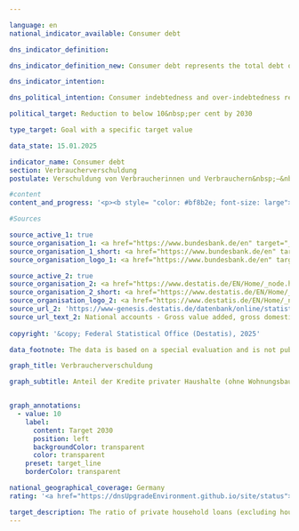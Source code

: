 ```yaml
---

language: en        
national_indicator_available: Consumer debt        

dns_indicator_definition:         

dns_indicator_definition_new: Consumer debt represents the total debt of private households (as defined by the European System of Accounts (<abbr title="European System of National and Regional Accounts" tabindex="0">ESA</abbr>), excluding housing loans) in relation to gross domestic product (<abbr title="Gross domestic product" tabindex="0">GDP</abbr>) (as a percentage). This includes both the debt of private individuals and the debt of so-called private non-profit organisations (<abbr title="for example (exempli gratia)" tabindex="0">e.g.</abbr> trade unions, political parties, churches and religious communities, social and cultural associations, charities or sports and leisure clubs, <abbr title="and so on (et cetera)" tabindex="0">etc.</abbr>).        

dns_indicator_intention:         

dns_political_intention: Consumer indebtedness and over-indebtedness restricts financially self-determined behaviour. Excessive consumer debt should be avoided in order to prevent overburdening.        

political_target: Reduction to below 10&nbsp;per cent by 2030        

type_target: Goal with a specific target value        

data_state: 15.01.2025        

indicator_name: Consumer debt        
section: Verbraucherverschuldung        
postulate: Verschuldung von Verbraucherinnen und Verbrauchern&nbsp;–&nbsp;Überlastung vermeiden        

#content         
content_and_progress: '<p><b style= "color: #bf8b2e; font-size: large">12.4&nbsp;Verbraucherverschuldung</b><br><br>This indicator represents the financial burden of private households and non-profit institutions serving households in relation to gross domestic product (<abbr title="Gross domestic product" tabindex="0">GDP</abbr>). It is intended to serve as an analysis of the extent to which they rely on credit to finance their consumption and economic activities. The data for the calculation come from the financial accounts of the Deutsche Bundesbank.<br><br>From a financial perspective, private households are primarily characterized by the fact that they use financial expenditures primarily for the consumption of goods and services. Unlike the national accounts<sup>1</sup>, the Bundesbank also includes sole proprietors, freelancers, and self-employed farmers in this sector. Non-profit institutions serving households<sup>2</sup> include organizations with their own legal personality that, as private, non-market-producing units, provide private households with various services, such as political parties, trade unions, religious institutions, foundations, and social associations.<br><br>The debt captured by the indicator consists primarily of consumer credit, loans, and other financial obligations oriented towards consumption. Commercial loans are also considered as part of private debt. Housing loans are not included.<br><br>By examining consumer debt in relation to <abbr title="Gross domestic product" tabindex="0">GDP</abbr>, the indicator does not allow for detailed conclusions about the debt situation of individual households or its distribution. It merely represents the ratio of total consumer debt to economic output, without taking into account the distribution of debt within the population or individual debt sustainability. A comprehensive analysis of over-indebtedness would require examining private household debt in relation to variables such as disposable household income. Such an approach would include both the absolute level of debt and the ability of households to service their debts in line with their income.<br><br>In contrast to consumer loans, housing loans theoretically offer the possibility of selling the purchased property at any time if necessary and potentially offsetting the debt burden associated with the loan through the sale of the property. In practice, however, the value retention of real estate is often difficult to predict, so that even taking out housing loans can lead to over-indebtedness.<br><br>The indicator shows a decline in the ratio of consumer debt to <abbr title="Gross domestic product" tabindex="0">GDP</abbr> from 15.9% in 2014&nbsp;to 11.7% in 2023. The absolute amount of debt rose from approximately €465&nbsp;billion to around €488&nbsp;billion over the same period, corresponding to an increase of 5%. The decline in the share of consumer debt in <abbr title="Gross domestic product" tabindex="0">GDP</abbr> is mainly due to the stronger growth in economic output compared to the growth of consumer debt. The year 2020&nbsp;is an exception: In the first year of the <abbr title="Coronavirus SARS-CoV-2" tabindex="0">COVID-19</abbr>&nbsp;pandemic, <abbr title="Gross domestic product" tabindex="0">GDP</abbr> declined, causing the indicator value to rise briefly. The total amount of loans also fell in 2020&nbsp;and 2021. In 2022, the total amount of loans rose again. In 2022&nbsp;and 2023, the European Central Bank (<abbr title="European Central Bank" tabindex="0">ECB</abbr>) gradually increased its key interest rate. Total loans in 2023&nbsp;were at their lowest level since 2018, at around €488&nbsp;billion. In general, it can be stated that the indicator"s development in the past has mainly depended on <abbr title="Gross domestic product" tabindex="0">GDP</abbr> trends, which overall showed significantly greater changes than total consumer credit.<br><br>The politically defined goal of reducing consumer debt to below 10% of <abbr title="Gross domestic product" tabindex="0">GDP</abbr> by 2030&nbsp;is expected to be achieved if the trend of recent years continues.<br><br><small><sup>1</sup> Sector S.14&nbsp;of the European System of Accounts (<abbr title="European System of National and Regional Accounts" tabindex="0">ESA</abbr>).<br><br><sup>2</sup> Sector S.15&nbsp;of the European System of Accounts (<abbr title="European System of National and Regional Accounts" tabindex="0">ESA</abbr>).</small></p>'                

#Sources        

source_active_1: true
source_organisation_1: <a href="https://www.bundesbank.de/en" target="_blank" onclick="return confirm_alert('the German Federal Bank', 'En')">German Federal Bank</a>
source_organisation_1_short: <a href="https://www.bundesbank.de/en" target="_blank" onclick="return confirm_alert('the German Federal Bank', 'En')">German Federal Bank</a>
source_organisation_logo_1: <a href="https://www.bundesbank.de/en" target="_blank" onclick="return confirm_alert('the German Federal Bank', 'En')"><img src="https://dnsTestEnvironment.github.io/site/public/OrgImgEn/bundesbank.png" alt="German Federal Bank" title=" Click here to visit the homepage of the organizationGerman Federal Bank" style="height:60px; width:148px; border:transparent"/></a>

source_active_2: true
source_organisation_2: <a href="https://www.destatis.de/EN/Home/_node.html" target="_blank">Federal Statistical Office</a>
source_organisation_2_short: <a href="https://www.destatis.de/EN/Home/_node.html" target="_blank">Federal Statistical Office</a>
source_organisation_logo_2: <a href="https://www.destatis.de/EN/Home/_node.html" target="_blank"><img src="https://dnsTestEnvironment.github.io/site/public/OrgImgEn/destatis.png" alt="Federal Statistical Office" title=" Click here to visit the homepage of the organizationFederal Statistical Office" style="height:60px; width:148px; border:transparent"/></a>
source_url_2: 'https://www-genesis.destatis.de/datenbank/online/statistic/81000/table/81000-0001'
source_url_text_2: National accounts - Gross value added, gross domestic product (nominal/price-adjusted)&nbsp;–&nbsp;GENESIS online 81000-0001
        
copyright: '&copy; Federal Statistical Office (Destatis), 2025'        

data_footnote: The data is based on a special evaluation and is not publicly available.        

graph_title: Verbraucherverschuldung        

graph_subtitle: Anteil der Kredite privater Haushalte (ohne Wohnungsbaukredite) am Bruttoinlandsprodukt        


graph_annotations:
  - value: 10
    label:
      content: Target 2030
      position: left
      backgroundColor: transparent
      color: transparent
    preset: target_line
    borderColor: transparent                

national_geographical_coverage: Germany        
rating: '<a href="https://dnsUpgradeEnvironment.github.io/site/status"><img src="https://sdg-indikatoren.de/public/Wettersymbole/Sonne.png" title="Bei Fortsetzung der Entwicklung aus 2023 wäre der Zielwert erreicht oder um weniger als 5&nbsp;% der Differenz zwischen Zielwert und dem Wert aus 2023 verfehlt worden." alt="Wettersymbol Sonne"/></a>'        

target_description: The ratio of private household loans (excluding housing loans) to gross domestic product is to be reduced to a maximum of 10&nbsp;per cent by 2030.<br><br><br>If the trend of the last six years is maintained, the politically defined target value will already be undershot in 2028. Indicator 12.4&nbsp;is rated as "Sun" for the year 2023.        
---
```


